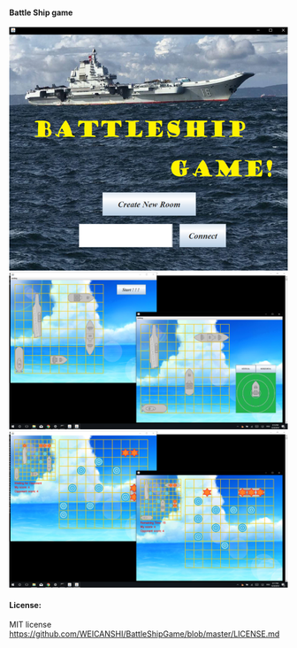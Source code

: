 #### Battle Ship game
![](./Image/UImain.png)
![](./Image/UIdeployed.png)
![](./Image/UIbattle.png)

#### License:
MIT license https://github.com/WEICANSHI/BattleShipGame/blob/master/LICENSE.md 
